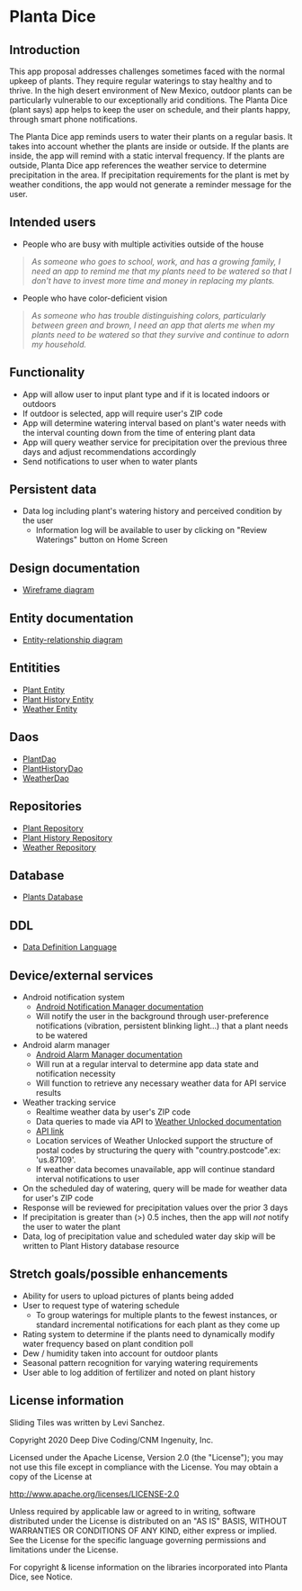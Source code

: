 # Planta Dice

## Introduction
This app proposal addresses challenges sometimes faced with the normal upkeep of plants. They require regular waterings to stay healthy and to thrive. In the high desert environment of New Mexico, outdoor plants can be particularly vulnerable to our exceptionally arid conditions. The Planta Dice (plant says) app helps to keep the user on schedule, and their plants happy, through smart phone notifications.

The Planta Dice app reminds users to water their plants on a regular basis. It takes into account whether the plants are inside or outside. If the plants are inside, the app will remind with a static interval frequency. If the plants are outside, Planta Dice app references the weather service to determine precipitation in the area. If precipitation requirements for the plant is met by weather conditions, the app would not generate a reminder message for the user.

## Intended users

* People who are busy with multiple activities outside of the house

>_As someone who goes to school, work, and has a growing family, I need an app to remind me that my plants need to be watered so that I don't have to invest more time and money in replacing my plants._  

* People who have color-deficient vision

>_As someone who has trouble distinguishing colors, particularly between green and brown, I need an app that alerts me when my plants need to be watered so that they survive and continue to adorn my household._

## Functionality

* App will allow user to input plant type and if it is located indoors or outdoors
* If outdoor is selected, app will require user's ZIP code
* App will determine watering interval based on plant's water needs with the interval counting down from the time of entering plant data
* App will query weather service for precipitation over the previous three days and adjust recommendations accordingly
* Send notifications to user when to water plants


## Persistent data

* Data log including plant's watering history and perceived condition by the user
    * Information log will be available to user by clicking on "Review Waterings" button on Home Screen

## Design documentation

* [Wireframe diagram](wireframe.md)

## Entity documentation

* [Entity-relationship diagram](erd.md)

## Entitities

* [Plant Entity](https://github.com/levisanchez/planta-dice/blob/master/app/src/main/java/edu/cnm/deepdive/plantadice/model/entity/Plant.java)
* [Plant History Entity](https://github.com/levisanchez/planta-dice/blob/master/app/src/main/java/edu/cnm/deepdive/plantadice/model/entity/PlantHistory.java)
* [Weather Entity](https://github.com/levisanchez/planta-dice/blob/master/app/src/main/java/edu/cnm/deepdive/plantadice/model/entity/Weather.java)

## Daos

* [PlantDao](https://github.com/levisanchez/planta-dice/blob/master/app/src/main/java/edu/cnm/deepdive/plantadice/model/dao/PlantDao.java)
* [PlantHistoryDao](https://github.com/levisanchez/planta-dice/blob/master/app/src/main/java/edu/cnm/deepdive/plantadice/model/dao/PlantHistoryDao.java)
* [WeatherDao](https://github.com/levisanchez/planta-dice/blob/master/app/src/main/java/edu/cnm/deepdive/plantadice/model/dao/WeatherDao.java)

## Repositories

* [Plant Repository](https://github.com/levisanchez/planta-dice/blob/master/app/src/main/java/edu/cnm/deepdive/plantadice/service/PlantRepository.java)
* [Plant History Repository](https://github.com/levisanchez/planta-dice/blob/master/app/src/main/java/edu/cnm/deepdive/plantadice/service/PlantHistoryRepository.java)
* [Weather Repository](https://github.com/levisanchez/planta-dice/blob/master/app/src/main/java/edu/cnm/deepdive/plantadice/service/WeatherRepository.java)

## Database

* [Plants Database](https://github.com/levisanchez/planta-dice/blob/master/app/src/main/java/edu/cnm/deepdive/plantadice/service/PlantsDatabase.java)

## DDL

* [Data Definition Language](ddl.md)

## Device/external services

* Android notification system
    * [Android Notification Manager documentation](https://developer.android.com/reference/android/app/NotificationManager?hl=en)
    * Will notify the user in the background through user-preference notifications (vibration, persistent blinking light...) that a plant needs to be watered 
* Android alarm manager
    * [Android Alarm Manager documentation](https://developer.android.com/reference/android/app/AlarmManager?hl=en)
    * Will run at a regular interval to determine app data state and notification necessity
    * Will function to retrieve any necessary weather data for API service results
* Weather tracking service
    * Realtime weather data by user's ZIP code
    * Data queries to made via API to [Weather Unlocked documentation](https://developer.weatherunlocked.com/documentation/localweather)
    * [API link](http://api.weatherunlocked.com/)
    * Location services of Weather Unlocked support the structure of postal codes by structuring the query with "country.postcode".ex: 'us.87109'.
    * If weather data becomes unavailable, app will continue standard interval notifications to user
* On the scheduled day of watering, query will be made for weather data for user's ZIP code
* Response will be reviewed for precipitation values over the prior 3 days
* If precipitation is greater than (>) 0.5 inches, then the app will _not_ notify the user to water the plant
* Data, log of precipitation value and scheduled water day skip will be written to Plant History database resource

## Stretch goals/possible enhancements

* Ability for users to upload pictures of plants being added
* User to request type of watering schedule
  * To group waterings for multiple plants to the fewest instances, or standard incremental notifications for each plant as they come up
* Rating system to determine if the plants need to dynamically modify water frequency based on plant condition poll
* Dew / humidity taken into account for outdoor plants
* Seasonal pattern recognition for varying watering requirements
* User able to log addition of fertilizer and noted on plant history

## License information
 
 Sliding Tiles was written by Levi Sanchez.
 
 Copyright 2020 Deep Dive Coding/CNM Ingenuity, Inc.
 
 Licensed under the Apache License, Version 2.0 (the "License"); you may not use this file except in compliance with the License. You may obtain a copy of the License at
 
 http://www.apache.org/licenses/LICENSE-2.0
 
 Unless required by applicable law or agreed to in writing, software distributed under the License is distributed on an "AS IS" BASIS, WITHOUT WARRANTIES OR CONDITIONS OF ANY KIND, either express or implied. See the License for the specific language governing permissions and limitations under the License.
 
 For copyright & license information on the libraries incorporated into Planta Dice, see Notice.